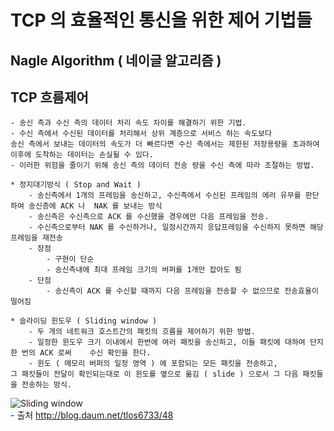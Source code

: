 # TCP 의 효율적인 통신을 위한 제어 기법들

## Nagle Algorithm ( 네이글 알고리즘 )

## TCP 흐름제어	
    - 송신 측과 수신 측의 데이터 처리 속도 차이를 해결하기 위한 기법.
    - 수신 측에서 수신된 데이터를 처리해서 상위 계층으로 서비스 하는 속도보다 
	송신 측에서 보내는 데이터의 속도가 더 빠르다면 수신 측에서는 제한된 저장용량을 초과하여 
	이후에 도착하는 데이터는 손실될 수 있다.
    - 이러한 위험을 줄이기 위해 송신 측의 데이터 전송 량을 수신 측에 따라 조절하는 방법.

    * 정지대기방식 ( Stop and Wait )
        - 송신측에서 1개의 프레임을 송신하고, 수신측에서 수신된 프레임의 에러 유무를 판단하여 송신층에 ACK 나  NAK 를 보내는 방식
        - 송신측은 수신측으로 ACK 를 수신했을 경우에만 다음 프레임을 전송.
        - 수신측으로부터 NAK 를 수신하거나, 일정시간까지 응답프레임을 수신하지 못하면 해당 프레임을 재전송
        - 장점
            - 구현이 단순
            - 송신측내에 최대 프레임 크기의 버퍼를 1개만 잡아도 됨
        - 단점
            - 송신측이 ACK 를 수신할 때까지 다음 프레임을 전송할 수 없으므로 전송효율이 떨어짐
            
    * 슬라이딩 윈도우 ( Sliding window )
        - 두 개의 네트워크 호스트간의 패킷의 흐름을 제어하기 위한 방법.
        - 일정한 윈도우 크기 이내에서 한번에 여러 패킷을 송신하고, 이들 패킷에 대하여 단지 한 번의 ACK 로써    수신 확인을 한다.
        - 윈도 ( 메모리 버퍼의 일정 영역 ) 에 포함되는 모든 패킷을 전송하고,
    그 패킷들이 전달이 확인되는대로 이 윈도를 옆으로 옮김 ( slide ) 으로서 그 다음 패킷들을 전송하는 방식.
 
![Sliding window]( http://cfile214.uf.daum.net/image/162B454650EB87FA1285A9 )  
	- 출처 http://blog.daum.net/tlos6733/48

